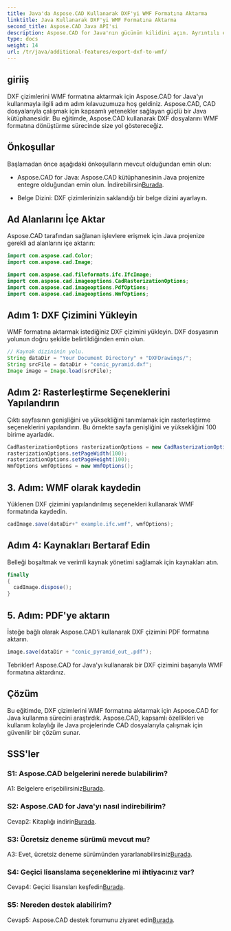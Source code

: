 ```yaml
---
title: Java'da Aspose.CAD Kullanarak DXF'yi WMF Formatına Aktarma
linktitle: Java Kullanarak DXF'yi WMF Formatına Aktarma
second_title: Aspose.CAD Java API'si
description: Aspose.CAD for Java'nın gücünün kilidini açın. Ayrıntılı eğitimimizle DXF çizimlerini zahmetsizce WMF formatına nasıl aktaracağınızı öğrenin. Kitaplığı indirin, adım adım kılavuzumuzu izleyin ve CAD dosya işleme becerilerinizi geliştirin.
type: docs
weight: 14
url: /tr/java/additional-features/export-dxf-to-wmf/
---
```

## giriiş

DXF çizimlerini WMF formatına aktarmak için Aspose.CAD for Java'yı kullanmayla ilgili adım adım kılavuzumuza hoş geldiniz. Aspose.CAD, CAD dosyalarıyla çalışmak için kapsamlı yetenekler sağlayan güçlü bir Java kütüphanesidir. Bu eğitimde, Aspose.CAD kullanarak DXF dosyalarını WMF formatına dönüştürme sürecinde size yol göstereceğiz.

## Önkoşullar

Başlamadan önce aşağıdaki önkoşulların mevcut olduğundan emin olun:

-  Aspose.CAD for Java: Aspose.CAD kütüphanesinin Java projenize entegre olduğundan emin olun. İndirebilirsin[Burada](https://releases.aspose.com/cad/java/).

- Belge Dizini: DXF çizimlerinizin saklandığı bir belge dizini ayarlayın.

## Ad Alanlarını İçe Aktar

Aspose.CAD tarafından sağlanan işlevlere erişmek için Java projenize gerekli ad alanlarını içe aktarın:

```java
import com.aspose.cad.Color;
import com.aspose.cad.Image;

import com.aspose.cad.fileformats.ifc.IfcImage;
import com.aspose.cad.imageoptions.CadRasterizationOptions;
import com.aspose.cad.imageoptions.PdfOptions;
import com.aspose.cad.imageoptions.WmfOptions;
```

## Adım 1: DXF Çizimini Yükleyin

WMF formatına aktarmak istediğiniz DXF çizimini yükleyin. DXF dosyasının yolunun doğru şekilde belirtildiğinden emin olun.

```java
// Kaynak dizininin yolu.
String dataDir = "Your Document Directory" + "DXFDrawings/";
String srcFile = dataDir + "conic_pyramid.dxf";
Image image = Image.load(srcFile);
```

## Adım 2: Rasterleştirme Seçeneklerini Yapılandırın

Çıktı sayfasının genişliğini ve yüksekliğini tanımlamak için rasterleştirme seçeneklerini yapılandırın. Bu örnekte sayfa genişliğini ve yüksekliğini 100 birime ayarladık.

```java
CadRasterizationOptions rasterizationOptions = new CadRasterizationOptions();
rasterizationOptions.setPageWidth(100);
rasterizationOptions.setPageHeight(100);
WmfOptions wmfOptions = new WmfOptions();
```

## 3. Adım: WMF olarak kaydedin

Yüklenen DXF çizimini yapılandırılmış seçenekleri kullanarak WMF formatında kaydedin.

```java
cadImage.save(dataDir+" example.ifc.wmf", wmfOptions);
```

## Adım 4: Kaynakları Bertaraf Edin

Belleği boşaltmak ve verimli kaynak yönetimi sağlamak için kaynakları atın.

```java
finally
{
  cadImage.dispose();
}
```

## 5. Adım: PDF'ye aktarın

İsteğe bağlı olarak Aspose.CAD'i kullanarak DXF çizimini PDF formatına aktarın.

```java
image.save(dataDir + "conic_pyramid_out_.pdf"); 
```

Tebrikler! Aspose.CAD for Java'yı kullanarak bir DXF çizimini başarıyla WMF formatına aktardınız.

## Çözüm

Bu eğitimde, DXF çizimlerini WMF formatına aktarmak için Aspose.CAD for Java kullanma sürecini araştırdık. Aspose.CAD, kapsamlı özellikleri ve kullanım kolaylığı ile Java projelerinde CAD dosyalarıyla çalışmak için güvenilir bir çözüm sunar.

## SSS'ler

### S1: Aspose.CAD belgelerini nerede bulabilirim?

 A1: Belgelere erişebilirsiniz[Burada](https://reference.aspose.com/cad/java/).

### S2: Aspose.CAD for Java'yı nasıl indirebilirim?

 Cevap2: Kitaplığı indirin[Burada](https://releases.aspose.com/cad/java/).

### S3: Ücretsiz deneme sürümü mevcut mu?

A3: Evet, ücretsiz deneme sürümünden yararlanabilirsiniz[Burada](https://releases.aspose.com/).

### S4: Geçici lisanslama seçeneklerine mi ihtiyacınız var?

 Cevap4: Geçici lisansları keşfedin[Burada](https://purchase.aspose.com/temporary-license/).

### S5: Nereden destek alabilirim?

 Cevap5: Aspose.CAD destek forumunu ziyaret edin[Burada](https://forum.aspose.com/c/cad/19).